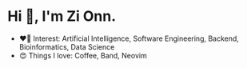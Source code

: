 <h1>Hi 👋, I'm Zi Onn. </h1>

<ul>
  <li> ❤️‍🔥 Interest: Artificial Intelligence, Software Engineering, Backend, Bioinformatics, Data Science </li>
  <li> 😍 Things I love: Coffee, Band, Neovim </li>
</ul>
